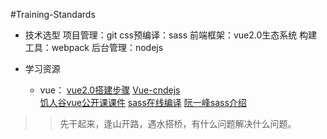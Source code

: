 #Training-Standards
*	技术选型
	项目管理：git
	css预编译：sass
	前端框架：vue2.0生态系统
	构建工具：webpack
	后台管理：nodejs

*	学习资源
	*	vue：
	[vue2.0搭建步骤](https://aotu.io/notes/2016/10/13/vue2/?o2src=juejin&o2layout=compat)
	[Vue-cndejs](https://github.com/shinygang/Vue-cnodejs)	
	[饥人谷vue公开课课件](http://slides.com/teabyii/deck/#/)
	[sass在线编译](http://www.sassmeister.com/)
	[阮一峰sass介绍](http://www.ruanyifeng.com/blog/2012/06/sass.html)
	


>>先干起来，逢山开路，遇水搭桥，有什么问题解决什么问题。